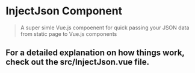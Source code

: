 # InjectJson Component
> A super simle Vue.js compoenent for quick passing your JSON data from static page to Vue.js components

## For a detailed explanation on how things work, check out the src/InjectJson.vue file.
